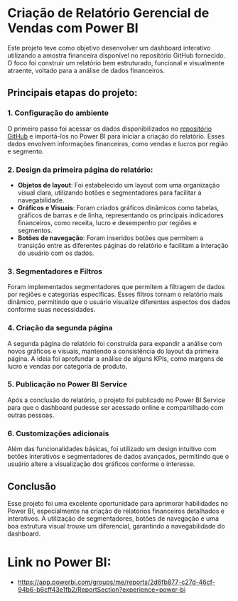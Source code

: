 # Criação de Relatório Gerencial de Vendas com Power BI

Este projeto teve como objetivo desenvolver um dashboard interativo utilizando a amostra financeira disponível no repositório GitHub fornecido. O foco foi construir um relatório bem estruturado, funcional e visualmente atraente, voltado para a análise de dados financeiros.

## Principais etapas do projeto:

### 1. Configuração do ambiente
O primeiro passo foi acessar os dados disponibilizados no [repositório GitHub](https://github.com/julianazanelatto/power_bi_analyst) e importá-los no Power BI para iniciar a criação do relatório. Esses dados envolvem informações financeiras, como vendas e lucros por região e segmento.

### 2. Design da primeira página do relatório:
- **Objetos de layout**: Foi estabelecido um layout com uma organização visual clara, utilizando botões e segmentadores para facilitar a navegabilidade.
- **Gráficos e Visuais**: Foram criados gráficos dinâmicos como tabelas, gráficos de barras e de linha, representando os principais indicadores financeiros, como receita, lucro e desempenho por regiões e segmentos.
- **Botões de navegação**: Foram inseridos botões que permitem a transição entre as diferentes páginas do relatório e facilitam a interação do usuário com os dados.

### 3. Segmentadores e Filtros
Foram implementados segmentadores que permitem a filtragem de dados por regiões e categorias específicas. Esses filtros tornam o relatório mais dinâmico, permitindo que o usuário visualize diferentes aspectos dos dados conforme suas necessidades.

### 4. Criação da segunda página
A segunda página do relatório foi construída para expandir a análise com novos gráficos e visuais, mantendo a consistência do layout da primeira página. A ideia foi aprofundar a análise de alguns KPIs, como margens de lucro e vendas por categoria de produto.

### 5. Publicação no Power BI Service
Após a conclusão do relatório, o projeto foi publicado no Power BI Service para que o dashboard pudesse ser acessado online e compartilhado com outras pessoas.

### 6. Customizações adicionais
Além das funcionalidades básicas, foi utilizado um design intuitivo com botões interativos e segmentadores de dados avançados, permitindo que o usuário altere a visualização dos gráficos conforme o interesse.

## Conclusão
Esse projeto foi uma excelente oportunidade para aprimorar habilidades no Power BI, especialmente na criação de relatórios financeiros detalhados e interativos. A utilização de segmentadores, botões de navegação e uma boa estrutura visual trouxe um diferencial, garantindo a navegabilidade do dashboard.

# Link no Power BI:
- https://app.powerbi.com/groups/me/reports/2d6fb877-c27d-46cf-94b6-b6cff43e1fb2/ReportSection?experience=power-bi
